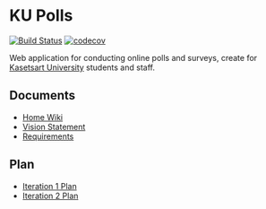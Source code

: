 # KU Polls 
[![Build Status](https://app.travis-ci.com/kikikrittamate/ku-polls.svg?branch=iteration2)](https://app.travis-ci.com/kikikrittamate/ku-polls)
[![codecov](https://codecov.io/gh/kikikrittamate/ku-polls/branch/iteration2/graph/badge.svg?token=02QOZDIBLW)](https://codecov.io/gh/kikikrittamate/ku-polls)

Web application for conducting online polls and surveys, create for [Kasetsart University](https://www.ku.ac.th/th) students and staff.


## Documents
  - [Home Wiki](../../wiki)
  - [Vision Statement](../../wiki/vision-statement)
  - [Requirements](../../wiki/requirements)

## Plan
  - [Iteration 1 Plan](../../wiki/iteration-1-plan)
  - [Iteration 2 Plan](../../wiki/iteration-2-plan)
